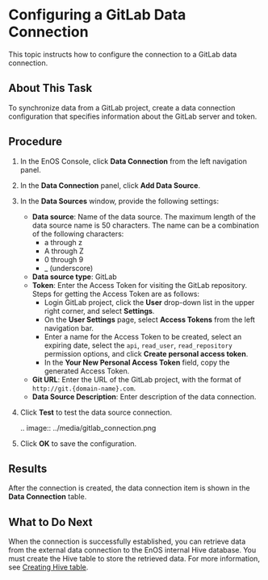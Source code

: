 # Configuring a GitLab Data Connection

This topic instructs how to configure the connection to a GitLab data connection.


## About This Task

To synchronize data from a GitLab project, create a data connection configuration that specifies information about the GitLab server and token.

## Procedure

1. In the EnOS Console, click **Data Connection** from the left navigation panel.

2. In the **Data Connection** panel, click **Add Data Source**.

3. In the **Data Sources** window, provide the following settings:

   - **Data source**: Name of the data source. The maximum length of the data source name is 50 characters. The name can be a combination of the following characters:
     - a through z
     - A through Z
     - 0 through 9
     - _ (underscore)  
   - **Data source type**: GitLab
   - **Token**: Enter the Access Token for visiting the GitLab repository. Steps for getting the Access Token are as follows:
     - Login GitLab project, click the **User** drop-down list in the upper right corner, and select **Settings**.
     - On the **User Settings** page, select **Access Tokens** from the left navigation bar.
     - Enter a name for the Access Token to be created, select an expiring date, select the `api`, `read_user`, `read_repository` permission options, and click **Create personal access token**.
     - In the **Your New Personal Access Token** field, copy the generated Access Token.
   - **Git URL**: Enter the URL of the GitLab project, with the format of `http://git.{domain-name}.com`.
   - **Data Source Description**: Enter description of the data connection.

4. Click **Test** to test the data source connection.

   .. image:: ../media/gitlab_connection.png

5. Click **OK** to save the configuration.

## Results

After the connection is created, the data connection item is shown in the **Data Connection** table.


## What to Do Next

When the connection is successfully established, you can retrieve data from the external data connection to the EnOS internal Hive database. You must create the Hive table to store the retrieved data. For more information, see [Creating Hive table](/docs/offline-data/en/2.0.9/data_explorer/creating_hivetable.html).
